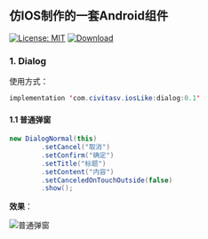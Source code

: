 ## 仿IOS制作的一套Android组件

[![License: MIT](https://img.shields.io/badge/License-MIT-yellow.svg)](https://opensource.org/licenses/MIT)  [![Download](https://api.bintray.com/packages/civitasv/iosLike/dialog/images/download.svg)](https://bintray.com/civitasv/iosLike/dialog/_latestVersion)

### 1. Dialog

使用方式：
```java
implementation 'com.civitasv.iosLike:dialog:0.1'
```
#### 1.1 普通弹窗

```java
new DialogNormal(this)
        .setCancel("取消")
        .setConfirm("确定")
        .setTitle("标题")
        .setContent("内容")
        .setCanceledOnTouchOutside(false)
        .show();
````

**效果**：

![普通弹窗](image/dialog_normal.gif)


